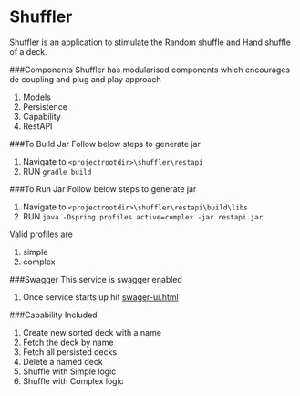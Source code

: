 # Shuffler
Shuffler is an application to stimulate the Random shuffle and Hand shuffle of a deck.

###Components
Shuffler has modularised components which encourages de coupling and plug and play approach
  1. Models
  2. Persistence
  3. Capability
  4. RestAPI
  
###To Build Jar
Follow below steps to generate jar
  1. Navigate to ```<projectrootdir>\shuffler\restapi```
  2. RUN ```gradle build```

  
###To Run Jar
Follow below steps to generate jar
  1. Navigate to ```<projectrootdir>\shuffler\restapi\build\libs```
  2. RUN ```java -Dspring.profiles.active=complex -jar restapi.jar```

Valid profiles are
  1. simple
  2. complex

###Swagger
This service is swagger enabled
  1. Once service starts up hit [swager-ui.html](http://loacalhost:8080/swager-ui.html)

###Capability Included
  1. Create new sorted deck with a name
  2. Fetch the deck by name
  3. Fetch all persisted decks
  4. Delete a named deck
  5. Shuffle with Simple logic
  6. Shuffle with Complex logic